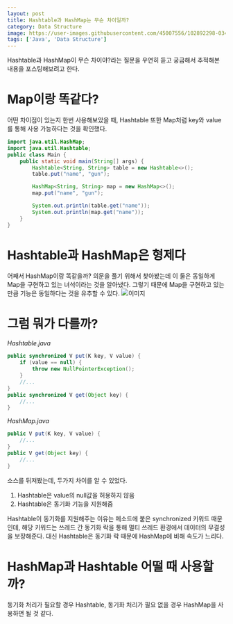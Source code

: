 ```yaml
---
layout: post
title: Hashtable과 HashMap는 무슨 차이일까?
category: Data Structure
image: https://user-images.githubusercontent.com/45007556/102892298-0342ce80-44a3-11eb-97cc-981365354e3a.png
tags: ['Java', 'Data Structure']
---
```

Hashtable과 HashMap이 무슨 차이야?라는 질문을 우연히 듣고 궁금해서 추적해본 내용을 포스팅해보려고 한다.

# Map이랑 똑같다?
어떤 차이점이 있는지 한번 사용해보았을 때, Hashtable 또한 Map처럼 key와 value를 통해 사용 가능하다는 것을 확인했다.
```java
import java.util.HashMap;
import java.util.Hashtable;
public class Main {
    public static void main(String[] args) {
        Hashtable<String, String> table = new Hashtable<>();
        table.put("name", "gun");

        HashMap<String, String> map = new HashMap<>();
        map.put("name", "gun");

        System.out.println(table.get("name"));
        System.out.println(map.get("name"));
    }
}
```

# Hashtable과 HashMap은 형제다
어째서 HashMap이랑 똑같을까? 의문을 풀기 위해서 찾아봤는데 이 둘은 동일하게 Map을 구현하고 있는 녀석이라는 것을 알아냈다. 그렇기 때문에 Map을 구현하고 있는 만큼 기능은 동일하다는 것을 유추할 수 있다.
![이미지](https://user-images.githubusercontent.com/45007556/102892298-0342ce80-44a3-11eb-97cc-981365354e3a.png)

# 그럼 뭐가 다를까?
*Hashtable.java*
```java
public synchronized V put(K key, V value) {
    if (value == null) {
        throw new NullPointerException();
    }
    //...
}
public synchronized V get(Object key) {
    //...
}
```
*HashMap.java*
```java
public V put(K key, V value) {
    //...
}
public V get(Object key) {
    //...
}
```

소스를 뒤져봤는데, 두가지 차이를 알 수 있었다.
1. Hashtable은 value의 null값을 허용하지 않음
2. Hashtable은 동기화 기능을 지원해줌

Hashtable이 동기화를 지원해주는 이유는 메소드에 붙은 synchronized 키워드 때문인데, 해당 키워드는 쓰레드 간 동기화 락을 통해 멀티 쓰레드 환경에서 데이터의 무결성을 보장해준다. 대신 Hashtable은 동기화 락 때문에 HashMap에 비해 속도가 느리다.

# HashMap과 Hashtable 어떨 때 사용할까?
동기화 처리가 필요할 경우 Hashtable, 동기화 처리가 필요 없을 경우 HashMap을 사용하면 될 것 같다.
